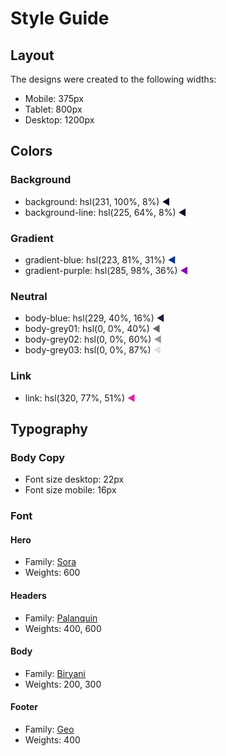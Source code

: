 # Style Guide
## Layout

The designs were created to the following widths:

- Mobile: 375px
- Tablet: 800px
- Desktop: 1200px

## Colors

### Background

- background: hsl(231, 100%, 8%) <span style="color:hsl(231, 100%, 8%)">&#9664;</span>
- background-line: hsl(225, 64%, 8%) <span style="color:hsl(225, 64%, 8%)">&#9664;</span>

### Gradient

- gradient-blue: hsl(223, 81%, 31%) <span style="color:hsl(223, 81%, 31%)">&#9664;</span>
- gradient-purple: hsl(285, 98%, 36%) <span style="color:hsl(285, 98%, 36%)">&#9664;</span>

### Neutral

- body-blue: hsl(229, 40%, 16%) <span style="color:hsl(229, 40%, 16%)">&#9664;</span>
- body-grey01: hsl(0, 0%, 40%) <span style="color:hsl(0, 0%, 40%)">&#9664;</span>
- body-grey02: hsl(0, 0%, 60%) <span style="color:hsl(0, 0%, 60%)">&#9664;</span>
- body-grey03: hsl(0, 0%, 87%) <span style="color:hsl(0, 0%, 87%)">&#9664;</span>

### Link

- link: hsl(320, 77%, 51%) <span style="color:hsl(320, 77%, 51%)">&#9664;</span>


## Typography

### Body Copy

- Font size desktop: 22px
- Font size mobile: 16px

### Font

#### Hero
- Family: [Sora](https://fonts.google.com/specimen/Sora)
- Weights: 600

#### Headers
- Family: [Palanquin](https://fonts.google.com/specimen/Palanquin)
- Weights: 400, 600

#### Body
- Family: [Biryani](https://fonts.google.com/specimen/Biryani)
- Weights: 200, 300

#### Footer
- Family: [Geo](https://fonts.google.com/specimen/Geo)
- Weights: 400
